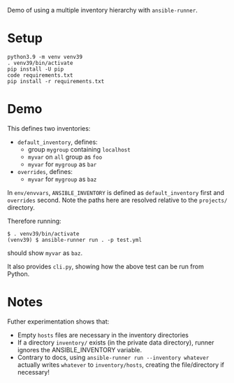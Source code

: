 Demo of using a multiple inventory hierarchy with `ansible-runner`.

# Setup

    python3.9 -m venv venv39
    . venv39/bin/activate
    pip install -U pip
    code requirements.txt
    pip install -r requirements.txt 


# Demo
This defines two inventories:
- `default_inventory`, defines:
    - group `mygroup` containing `localhost`
    - `myvar` on `all` group as `foo`
    - `myvar` for `mygroup` as `bar`
- `overrides`, defines:
    - `myvar` for `mygroup` as `baz`

In `env/envvars`, `ANSIBLE_INVENTORY` is defined as `default_inventory` first and `overrides` second. Note the paths here are resolved relative to the `projects/` directory.

Therefore running:

    $ . venv39/bin/activate
    (venv39) $ ansible-runner run . -p test.yml

should show `myvar` as `baz`.


It also provides `cli.py`, showing how the above test can be run from Python.

# Notes
Futher experimentation shows that:
- Empty `hosts` files are necessary in the inventory directories
- If a directory `inventory/` exists (in the private data directory), runner ignores the ANSIBLE_INVENTORY variable.
- Contrary to docs, using `ansible-runner run --inventory whatever` actually writes `whatever` to `inventory/hosts`, creating the file/directory if necessary!
